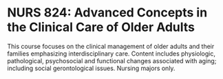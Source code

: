 # NURS 824: Advanced Concepts in the Clinical Care of Older Adults

This course focuses on the clinical management of older adults and their families emphasizing interdisciplinary care. Content includes physiologic, pathological, psychosocial and functional changes associated with aging; including social gerontological issues. Nursing majors only.